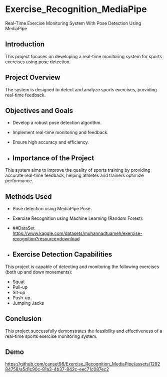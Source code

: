 # Exercise_Recognition_MediaPipe
Real-Time Exercise Monitoring System With Pose Detection Using MediaPipe 

## Introduction
This project focuses on developing a real-time monitoring system for sports exercises using pose detection.

## Project Overview
The system is designed to detect and analyze sports exercises, providing real-time feedback.

## Objectives and Goals
- Develop a robust pose detection algorithm.
- Implement real-time monitoring and feedback.
- Ensure high accuracy and efficiency.
  
- ## Importance of the Project
This system aims to improve the quality of sports training by providing accurate real-time feedback, helping athletes and trainers optimize performance.
## Methods Used
- Pose detection using MediaPipe Pose.
- Exercise Recognition using Machine Learning (Random Forest).

-  ##DataSet 
https://www.kaggle.com/datasets/muhannadtuameh/exercise-recognition?resource=download

- ## Exercise Detection Capabilities
This project is capable of detecting and monitoring the following exercises (both up and down movements): 
- Squat
- Pull-up
- Sit-up
- Push-up
- Jumping Jacks 
## Conclusion
This project successfully demonstrates the feasibility and effectiveness of a real-time sports exercise monitoring system.
## Demo
https://github.com/canset98/Exercise_Recognition_MediaPipe/assets/129284758/a5d1c90c-81a3-4b37-842c-eec71c087ec2


